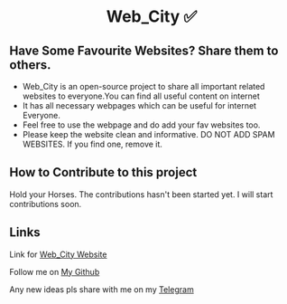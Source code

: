 # <p align="center"> Web_City ✅</p>

## Have Some Favourite Websites? Share them to others.

- Web_City is an open-source project to share all important related websites to everyone.You can find all useful content on internet 
- It has all necessary webpages which can be useful for internet Everyone.
- Feel free to use the webpage and do add your fav websites too.
- Please keep the website clean and informative. DO NOT ADD SPAM WEBSITES. If you find one, remove it.

## How to Contribute to this project
 Hold your Horses. The contributions hasn't been started yet. I will start contributions soon.

## Links
 Link for <a href="https://devharsh007.github.io/Web_city/"> Web_City Website</a>

 Follow me on <a href="https://github.com/devharsh007">My Github</a>

 Any new ideas pls share with me on my <a href="https://t.me/Harsharmaa">Telegram</a>
